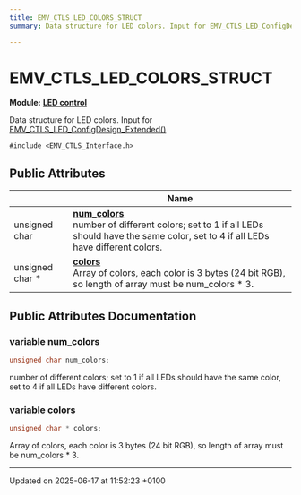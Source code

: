 ```yaml
---
title: EMV_CTLS_LED_COLORS_STRUCT
summary: Data structure for LED colors. Input for EMV_CTLS_LED_ConfigDesign_Extended()

---
```


# EMV_CTLS_LED_COLORS_STRUCT

**Module:** **[LED control](group___a_d_k___l_e_d.md)**



Data structure for LED colors. Input for [EMV_CTLS_LED_ConfigDesign_Extended()]()


`#include <EMV_CTLS_Interface.h>`

## Public Attributes

|                | Name           |
| -------------- | -------------- |
| unsigned char | **[num_colors](struct_e_m_v___c_t_l_s___l_e_d___c_o_l_o_r_s___s_t_r_u_c_t.md#variable-num-colors)** <br>number of different colors; set to 1 if all LEDs should have the same color, set to 4 if all LEDs have different colors.  |
| unsigned char * | **[colors](struct_e_m_v___c_t_l_s___l_e_d___c_o_l_o_r_s___s_t_r_u_c_t.md#variable-colors)** <br>Array of colors, each color is 3 bytes (24 bit RGB), so length of array must be num_colors * 3.  |

## Public Attributes Documentation

### variable num_colors

```cpp
unsigned char num_colors;
```

number of different colors; set to 1 if all LEDs should have the same color, set to 4 if all LEDs have different colors. 

### variable colors

```cpp
unsigned char * colors;
```

Array of colors, each color is 3 bytes (24 bit RGB), so length of array must be num_colors * 3. 

-------------------------------

Updated on 2025-06-17 at 11:52:23 +0100